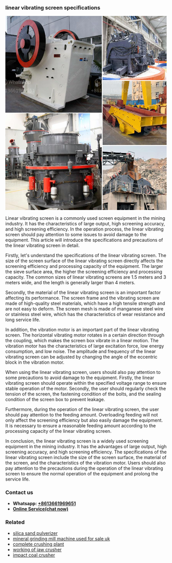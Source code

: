 <h3>linear vibrating screen specifications</h3><img src='1706753817.jpg' alt=''><p>Linear vibrating screen is a commonly used screen equipment in the mining industry. It has the characteristics of large output, high screening accuracy, and high screening efficiency. In the operation process, the linear vibrating screen should pay attention to some issues to avoid damage to the equipment. This article will introduce the specifications and precautions of the linear vibrating screen in detail.</p><p>Firstly, let's understand the specifications of the linear vibrating screen. The size of the screen surface of the linear vibrating screen directly affects the screening efficiency and processing capacity of the equipment. The larger the sieve surface area, the higher the screening efficiency and processing capacity. The common sizes of linear vibrating screens are 1.5 meters and 3 meters wide, and the length is generally larger than 4 meters.</p><p>Secondly, the material of the linear vibrating screen is an important factor affecting its performance. The screen frame and the vibrating screen are made of high-quality steel materials, which have a high tensile strength and are not easy to deform. The screen mesh is made of manganese steel wire or stainless steel wire, which has the characteristics of wear resistance and long service life.</p><p>In addition, the vibration motor is an important part of the linear vibrating screen. The horizontal vibrating motor rotates in a certain direction through the coupling, which makes the screen box vibrate in a linear motion. The vibration motor has the characteristics of large excitation force, low energy consumption, and low noise. The amplitude and frequency of the linear vibrating screen can be adjusted by changing the angle of the eccentric block in the vibration motor.</p><p>When using the linear vibrating screen, users should also pay attention to some precautions to avoid damage to the equipment. Firstly, the linear vibrating screen should operate within the specified voltage range to ensure stable operation of the motor. Secondly, the user should regularly check the tension of the screen, the fastening condition of the bolts, and the sealing condition of the screen box to prevent leakage.</p><p>Furthermore, during the operation of the linear vibrating screen, the user should pay attention to the feeding amount. Overloading feeding will not only affect the screening efficiency but also easily damage the equipment. It is necessary to ensure a reasonable feeding amount according to the processing capacity of the linear vibrating screen.</p><p>In conclusion, the linear vibrating screen is a widely used screening equipment in the mining industry. It has the advantages of large output, high screening accuracy, and high screening efficiency. The specifications of the linear vibrating screen include the size of the screen surface, the material of the screen, and the characteristics of the vibration motor. Users should also pay attention to the precautions during the operation of the linear vibrating screen to ensure the normal operation of the equipment and prolong the service life.</p><h3>Contact us</h3><ul><li><strong>Whatsapp:&nbsp;<a href="https://wa.me/8613661969651">+8613661969651</a></strong></li><li><a href="https://swt.shibang-china.com/?git&amp;zhl&amp;linear vibrating screen specifications"><strong>Online Service(chat now)</strong></a></li></ul><h3>Related</h3><ul><li><a href='silica sand pulverizer.md'>silica sand pulverizer</a></li><li><a href='mineral grinding mill machine used for sale uk.md'>mineral grinding mill machine used for sale uk</a></li><li><a href='complete crushing plant.md'>complete crushing plant</a></li><li><a href='working of jaw crusher.md'>working of jaw crusher</a></li><li><a href='impact coal crusher.md'>impact coal crusher</a></li></ul>